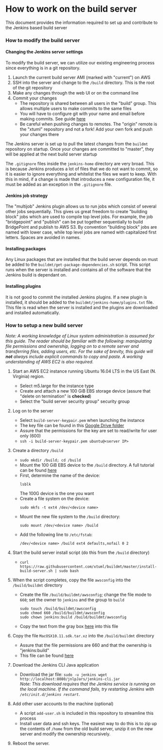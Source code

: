 # How to work on the build server

This document provides the information required to set up and contribute to the
Jenkins based build server

### How to modify the build server

#### Changing the Jenkins server settings

To modify the build server, we can utilize our existing engineering process
since everything is in a git repository.

1. Launch the current build server AMI (marked with "current") on AWS  
2. SSH into the server and change to the `/build` directory. This is the root of
the git repository  
3. Make any changes through the web UI or on the command line  
4. Commit your changes  
    * The repository is shared between all users in the "build" group. This
      allows multiple users to make commits to the same files  
    * You will have to configure git with your name and email before making
      commits. See guide [here](https://git-scm.com/book/en/v2/Getting-Started-First-Time-Git-Setup)  
    * Be careful when pushing changes to remotes. The "origin" remote is the
      "xtuml" repository and not a fork! Add your own fork and push your changes
      there  

The Jenkins server is set up to pull the latest changes from the `buildmt`
repository on startup. Once your changes are committed to "master", they will be
applied at the next build server startup

The `.gitignore` files inside the `jenkins-home` directory are very broad. This
is because Jenkins produces a lot of files that we do not want to commit, so it
is easier to ignore everything and whitelist the files we want to keep. With
this in mind, if a change is made that introduces a new configuration file, it
must be added as an exception in the `.gitignore` file.

#### Jenkins job strategy

The "multijob" Jenkins plugin allows us to run jobs which consist of several
other jobs sequentially. This gives us great freedom to create "building block"
jobs which are used to compile top level jobs. For example, the job
"bridgepoint" and "publish" can be put together sequentially to build
BridgePoint and publish to AWS S3. By convention "building block" jobs are named
with lower case, while top level jobs are named with capitalized first letters.
Spaces are avoided in names.

#### Installing packages

Any Linux packages that are installed that the build server depends on must be
added to the `buildmt/get-package-dependencies.sh` script. This script runs when
the server is installed and contains all of the software that the Jenkins build
is dependant on.

#### Installing plugins

It is not good to commit the installed Jenkins plugins. If a new plugin is
installed, it should be added to the `buildmt/jenkins-home/plugins.txt` file.
This file is read when the server is installed and the plugins are downloaded
and installed automatically.

### How to setup a new build server

_Note: A working knowledge of Linux system administration is assumed for this
guide. The reader should be familiar with the following: manipulating file
permissions and ownership, logging on to a remote server and transferring files,
adding users, etc. For the sake of brevity, this guide will **not** always
include explicit commands to copy and paste. A working understanding of AWS EC2
is also required._

1. Start an AWS EC2 instance running Ubuntu 16.04 LTS in the US East (N.
   Virginia) region. 
   * Select m5.large for the instance type
   * Create and attach a new 100 GiB EBS storage device (assure that "delete on
     termination" is **checked**)
   * Select the "build server security group" security group
2. Log on to the server  
   * Select `build-server-keypair.pem` when launching the instance
   * The key file can be found in this [Google Drive folder](https://drive.google.com/drive/u/1/folders/0B3XvTeswC_kOTXRFeHI0aU1JZGM)
   * Assure that the permissions for the key are set to read/write for user
     only (600)
   * `ssh -i build-server-keypair.pem ubuntu@<server IP>`
3. Create a directory `/build`  
    * `sudo mkdir /build; cd /build`  
    * Mount the 100 GiB EBS device to the `/build` directory. A full tutorial
      can be found [here](https://docs.aws.amazon.com/AWSEC2/latest/UserGuide/ebs-using-volumes.html)
    * First, determine the name of the device:  
      ```
      lsblk
      ```
      The 100G device is the one you want
    * Create a file system on the device:  
      ```
      sudo mkfs -t ext4 /dev/<device name>
      ```
    * Mount the new file system to the `/build` directory:
      ```
      sudo mount /dev/<device name> /build
      ```
    * Add the following line to `/etc/fstab`:
      ```
      /dev/<device name> /build ext4 defaults,nofail 0 2
      ```
4. Start the build server install script (do this from the `/build` directory)  
    * `curl https://raw.githubusercontent.com/xtuml/buildmt/master/install-build-server.sh | sudo bash`  
5. When the script completes, copy the file `awsconfig` into the
   `/build/buildmt` directory  

    * Create the file `/build/buildmt/awsconfig`; change the file mode to `660`;
      set the owner to `jenkins` and the group to `build`  
      ```
      sudo touch /build/buildmt/awsconfig
      sudo chmod 660 /build/buildmt/awsconfig
      sudo chown jenkins:build /build/buildmt/awsconfig
      ```
    * Copy the text from the gray box [here](https://docs.google.com/document/d/16iUguxC3uT20UgSO9YvkeP_wm-7pdiRNzZ6cdTt5iO8/edit) into this file  
6. Copy the file `MacOSX10.11.sdk.tar.xz` into the `/build/buildmt` directory  
    * Assure that the file permissions are 660 and that the ownership is
      "jenkins:build"  
    * This file can be found [here](https://drive.google.com/drive/u/1/folders/0B698ZDpSSasPei1FQk9QU3NrenM)  
7. Download the Jenkins CLI Java application
    * Download the jar file: `sudo -u jenkins wget http://localhost:8080/jnlpJars/jenkins-cli.jar`  
      _Note: This download requires that the Jenkins service is running on the
      local machine. If the command fails, try restarting Jenkins with
      `/etc/init.d/jenkins restart`_.
7. Add other user accounts to the machine (optional)  
    * A script `add-user.sh` is included in this repository to streamline this
      process
    * Install user data and ssh keys. The easiest way to do this is to zip up
      the contents of `/home` from the old build server, unzip it on the new
      server and modify the ownership recursively.
8. Reboot the server.
